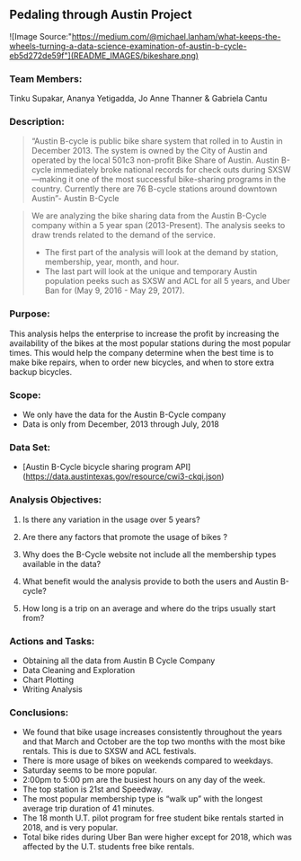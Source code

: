 ## Pedaling through Austin Project

![Image Source:"https://medium.com/@michael.lanham/what-keeps-the-wheels-turning-a-data-science-examination-of-austin-b-cycle-eb5d272de59f"](README_IMAGES/bikeshare.png)

### Team Members:

Tinku Supakar, Ananya Yetigadda, Jo Anne Thanner & Gabriela Cantu 

### Description: 

> “Austin B-cycle is public bike share system that rolled in to Austin in December 2013. The system is owned by the City of Austin and operated by the local 501c3 non-profit Bike Share of Austin. Austin B-cycle immediately broke national records for check outs during SXSW—making it one of the most successful bike-sharing programs in the country. Currently there are 76 B-cycle stations around downtown Austin”- Austin B-Cycle 

> We are analyzing the bike sharing data from the Austin B-Cycle company within a 5 year span (2013-Present). The analysis seeks to draw trends related to the demand of the service.
> 
> * The first part of the analysis will look at the demand by station, membership, year, month, and hour.
> * The last part will look at the unique and temporary Austin population peeks such as SXSW and ACL for all 5 years, and Uber Ban for (May 9, 2016 - May 29, 2017).
 
### Purpose: 

This analysis helps the enterprise to increase the profit by increasing the availability of the bikes at the most popular stations during the most popular times. This would help the company determine when the best time is to make bike repairs, when to order new bicycles, and when to store extra backup bicycles. 

### Scope: 

* We only have the data for the Austin B-Cycle company
* Data is only from December, 2013 through July, 2018

### Data Set: 

* [Austin B-Cycle bicycle sharing program API] (https://data.austintexas.gov/resource/cwi3-ckqi.json)

### Analysis Objectives: 

1. Is there any variation in the usage over 5 years?

2. Are there any factors that promote the usage of bikes ?

3. Why does the B-Cycle website not include all the membership types available in the data?

4. What benefit would the analysis provide to both the users and Austin B-cycle?

5. How long is a trip on an average and where do the trips usually start from? 

### Actions and Tasks: 

* Obtaining all the data from Austin B Cycle Company
* Data Cleaning and Exploration
* Chart Plotting
* Writing Analysis

### Conclusions: 

* We found that bike usage increases consistently throughout the years and that March and October are the top two months with the most bike rentals. This is due to SXSW and ACL festivals.
* There is more usage of bikes on weekends compared to weekdays.
* Saturday seems to be more popular. 
* 2:00pm to 5:00 pm are the busiest hours on any day of the week. 
* The top station is 21st and Speedway.
* The most popular membership type is “walk up” with the longest average trip duration of 41 minutes.
* The 18 month U.T. pilot program for free student bike rentals started in 2018, and is very popular.
* Total bike rides during Uber Ban were higher except for 2018, which was affected by the U.T. students free bike rentals.
